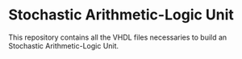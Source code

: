 # Stochastic Arithmetic-Logic Unit
This repository contains all the VHDL files necessaries to build an Stochastic Arithmetic-Logic Unit.
